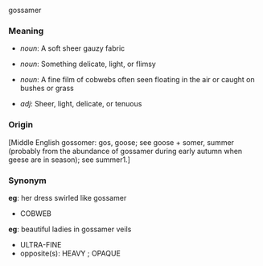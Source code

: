 gossamer
### Meaning
+ _noun_: A soft sheer gauzy fabric
+ _noun_: Something delicate, light, or flimsy
+ _noun_: A fine film of cobwebs often seen floating in the air or caught on bushes or grass

+ _adj_: Sheer, light, delicate, or tenuous

### Origin

[Middle English gossomer: gos, goose; see goose + somer, summer (probably from the abundance of gossamer during early autumn when geese are in season); see summer1.]

### Synonym

__eg__: her dress swirled like gossamer

+ COBWEB

__eg__: beautiful ladies in gossamer veils

+ ULTRA-FINE
+ opposite(s): HEAVY ; OPAQUE


